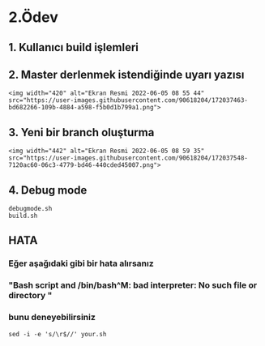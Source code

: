 # 2.Ödev
## 1. Kullanıcı build işlemleri 
## 2. Master derlenmek istendiğinde uyarı yazısı
    <img width="420" alt="Ekran Resmi 2022-06-05 08 55 44" src="https://user-images.githubusercontent.com/90618204/172037463-bd682266-109b-4884-a598-f5b0d1b799a1.png">
## 3. Yeni bir branch oluşturma
    <img width="442" alt="Ekran Resmi 2022-06-05 08 59 35" src="https://user-images.githubusercontent.com/90618204/172037548-7120ac60-06c3-4779-bd46-440cded45007.png">

## 4. Debug mode
    debugmode.sh
    build.sh
 

## HATA 
### Eğer aşağıdaki gibi bir hata alırsanız 
### "Bash script and /bin/bash^M: bad interpreter: No such file or directory "
### bunu deneyebilirsiniz
    sed -i -e 's/\r$//' your.sh


